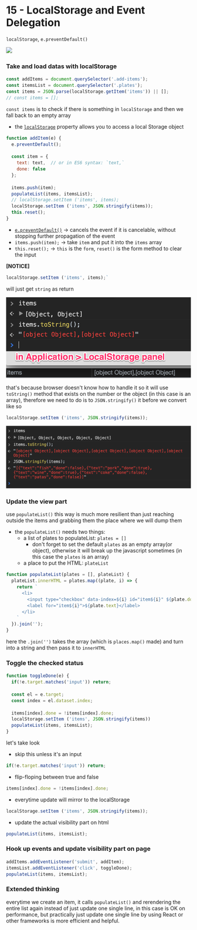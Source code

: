 # 15 - LocalStorage and Event Delegation

`localStorage`, `e.preventDefault()`

![](images/15_00.png)

### Take and load datas with localStorage

```js
const addItems = document.querySelector('.add-items');
const itemsList = document.querySelector('.plates');
const items = JSON.parse(localStorage.getItem('items')) || [];
// const items = [];
```

`const items` is to check if there is something in `localStorage` and then we fall back to an empty array

- the [`localStorage`](https://developer.mozilla.org/en-US/docs/Web/API/Window/localStorage) property allows you to access a local Storage object

```js
function addItem(e) {
  e.preventDefault();

  const item = {
    text: text,  // or in ES6 syntax: `text,`
    done: false
  };

  items.push(item);
  populateList(items, itemsList);
  // localStorage.setItem ('items', items);
  localStorage.setItem ('items', JSON.stringify(items));
  this.reset();
}
```

- [`e.preventDefault()`](https://developer.mozilla.org/en-US/docs/Web/API/Event/preventDefault) -> cancels the event if it is cancelable, without stopping further propagation of the event
- `items.push(item);` -> take `item` and put it into the `items` array
- `this.reset();` -> `this` is the `form`, `reset()` is the form method to clear the input

**[NOTICE]**

```js
localStorage.setItem ('items', items);`
```

will just get `string` as return

![](images/15_01.png)

that's because browser doesn't know how to handle it so it will use `toString()` method that exists on the number or the object (in this case is an array), therefore we need to do is to `JSON.stringify()` it before we convert like so

```js
localStorage.setItem ('items', JSON.stringify(items));
```

![](images/15_02.png)

### Update the view part

use `populateList()` this way is much more resilient than just reaching outside the items and grabbing them the place where we will dump them

- the `populateList()` needs two things:
  - a list of plates to populateList: `plates = []`
     - don't forget to set the default `plates` as an empty array(or object), otherwise it will break up the javascript sometimes (in this case the `plates` is an array)
  - a place to put the HTML: `plateList`

```js
function populateList(plates = [], plateList) {
  plateList.innerHTML = plates.map((plate, i) => {
    return `
      <li>
        <input type="checkbox" data-index=${i} id="item${i}" ${plate.done ? 'checked' : ''}>
        <label for="item${i}">${plate.text}</label>
      </li>
    `
  }).join('');
}
```

here the `.join('')` takes the array (which is `places.map()` made) and turn into a string and then pass it to `innerHTML`

### Toggle the checked status

```js
function toggleDone(e) {
  if(!e.target.matches('input')) return;

  const el = e.target;
  const index = el.dataset.index;

  items[index].done = !items[index].done;
  localStorage.setItem ('items', JSON.stringify(items))
  populateList(items, itemsList);
}
```

let's take look

- skip this unless it's an input

```js
if(!e.target.matches('input')) return;
```

- flip-floping between true and false

```js
items[index].done = !items[index].done;
```

- everytime update will mirror to the localStorage

```js
localStorage.setItem ('items', JSON.stringify(items));
```

- update the actual visibility part on html

```js
populateList(items, itemsList);
```

### Hook up events and update visibility part on page

```js
addItems.addEventListener('submit', addItem);
itemsList.addEventListener('click', toggleDone);
populateList(items, itemsList);
```

### Extended thinking

everytime we create an item, it calls `populateList()` and rerendering the entire list again instead of just update one single line, in this case is OK on performance, but practically just update one single line by using React or other frameworks is more efficient and helpful.

